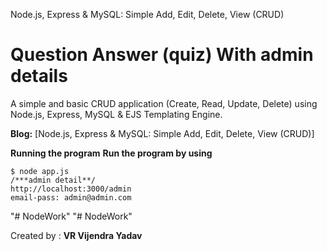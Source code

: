 Node.js, Express & MySQL: Simple Add, Edit, Delete, View (CRUD)

Question Answer (quiz) With admin details
========

A simple and basic CRUD application (Create, Read, Update, Delete) using Node.js, Express, MySQL & EJS Templating Engine.

**Blog:** [Node.js, Express & MySQL: Simple Add, Edit, Delete, View (CRUD)] 

**Running the program**
**Run the program by using**


```
$ node app.js
/***admin detail**/
http://localhost:3000/admin
email-pass: admin@admin.com
```
"# NodeWork" 
"# NodeWork" 

Created by  : **VR Vijendra Yadav**
